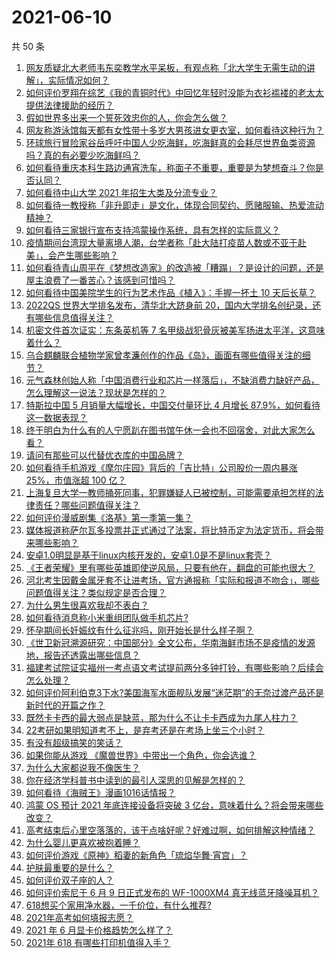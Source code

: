 # 2021-06-10

共 50 条

<!-- BEGIN -->
<!-- 最后更新时间 Thu Jun 10 2021 00:12:48 GMT+0800 (China Standard Time) -->

1. [网友质疑北大老师韦东奕教学水平呆板，有观点称「北大学生无需生动的讲解」，实际情况如何？](https://www.zhihu.com/question/463589084)
2. [如何评价罗翔在综艺《我的青铜时代》中回忆年轻时没能为衣衫褴褛的老太太提供法律援助的经历？](https://www.zhihu.com/question/464013828)
3. [假如世界多出来一个誓死效忠你的人，你会怎么做？](https://www.zhihu.com/question/462848357)
4. [网友称游泳馆每天都有女性带十多岁大男孩进女更衣室，如何看待这种行为？](https://www.zhihu.com/question/463887838)
5. [环球旅行冒险家谷岳呼吁中国人少吃海鲜，吃海鲜真的会耗尽世界鱼类资源吗？真的有必要少吃海鲜吗？](https://www.zhihu.com/question/463886399)
6. [如何看待重庆本科生路边通宵洗车，称面子不重要，重要是为梦想奋斗？你是否认同？](https://www.zhihu.com/question/463828183)
7. [如何看待中山大学 2021 年招生大类及分流专业？](https://www.zhihu.com/question/463925066)
8. [如何看待一教授称「非升即走」是文化，体现合同契约、愿赌服输、热爱流动精神？](https://www.zhihu.com/question/464057866)
9. [如何看待三家银行宣布支持鸿蒙操作系统，具有怎样的实际意义？](https://www.zhihu.com/question/463778303)
10. [疫情期间台湾现大量离境人潮，台学者称「赴大陆打疫苗人数或不亚于赴美」，会产生哪些影响？](https://www.zhihu.com/question/463915254)
11. [如何看待青山周平在《梦想改造家》的改造被「糟蹋」？是设计的问题，还是屋主浪费了一番苦心？该感到可惜吗？](https://www.zhihu.com/question/462730740)
12. [如何看待中国美院学生的行为艺术作品《植入》：手握一抔土 10
    天后长草？](https://www.zhihu.com/question/463307719)
13. [2022QS 世界大学排名发布，清华北大跻身前
    20，国内大学排名创纪录，还有哪些信息值得关注？](https://www.zhihu.com/question/463988313)
14. [机密文件首次证实：东条英机等 7
    名甲级战犯骨灰被美军扬进太平洋，这意味着什么？](https://www.zhihu.com/question/463707211)
15. [乌合麒麟联合植物学家曾孝濂创作的作品《岛》，画面有哪些值得关注的细节？](https://www.zhihu.com/question/463946010)
16. [元气森林创始人称「中国消费行业和芯片一样落后」，不缺消费力缺好产品，怎么理解这一说法？现状是怎样的？](https://www.zhihu.com/question/464022675)
17. [特斯拉中国 5 月销量大幅增长，中国交付量环比 4 月增长
    87.9%，如何看待这一数据表现？](https://www.zhihu.com/question/463536427)
18. [终于明白为什么有的人宁愿趴在图书馆午休一会也不回宿舍，对此大家怎么看？](https://www.zhihu.com/question/456455985)
19. [请问有那些可以代替优衣库的中国品牌？](https://www.zhihu.com/question/451270885)
20. [如何看待手机游戏《摩尔庄园》背后的「吉比特」公司股价一周内暴涨 25%，市值涨超 100
    亿？](https://www.zhihu.com/question/463704962)
21. [上海复旦大学一教师捅死同事，犯罪嫌疑人已被控制，可能需要承担怎样的法律责任？哪些问题值得关注？](https://www.zhihu.com/question/463773359)
22. [如何评价漫威剧集《洛基》第一季第一集？](https://www.zhihu.com/question/464034803)
23. [媒体报道称萨尔瓦多投票并正式通过了法案，将比特币定为法定货币，将会带来哪些影响？](https://www.zhihu.com/question/463566253)
24. [安卓1.0明显是基于linux内核开发的，安卓1.0是不是linux套壳？](https://www.zhihu.com/question/463995705)
25. [《王者荣耀》里有哪些英雄即使逆风局，只要有他在，翻盘的可能也很大？](https://www.zhihu.com/question/462971541)
26. [河北考生因戴金属牙套不让进考场，官方通报称「实际和报道不吻合」，哪些问题值得关注？类似规定是否合理？](https://www.zhihu.com/question/463806366)
27. [为什么男生很喜欢我却不表白？](https://www.zhihu.com/question/463798880)
28. [如何看待消息称小米重组团队做手机芯片?](https://www.zhihu.com/question/464043487)
29. [怀孕期间长妊娠纹有什么征兆吗，刚开始长是什么样子啊？](https://www.zhihu.com/question/309491806)
30. [《世卫新冠溯源研究：中国部分》全文公布，华南海鲜市场不是疫情的发源地，报告还透露出哪些信息？](https://www.zhihu.com/question/464006198)
31. [福建考试院证实福州一考点语文考试提前两分多钟打铃，有哪些影响？后续会怎么处理？](https://www.zhihu.com/question/463943012)
32. [如何评价阿利伯克3下水?美国海军水面舰队发展“迷茫期”的无奈过渡产品还是新时代的开篇之作？](https://www.zhihu.com/question/463924306)
33. [既然卡卡西的最大弱点是缺蓝，那为什么不让卡卡西成为九尾人柱力？](https://www.zhihu.com/question/459339714)
34. [22考研如果明知道考不上，是弃考还是在考场上坐三个小时？](https://www.zhihu.com/question/463857051)
35. [有没有超级搞笑的笑话？](https://www.zhihu.com/question/458404795)
36. [如果你能从游戏 《魔兽世界》中带出一个角色，你会选谁？](https://www.zhihu.com/question/462389624)
37. [为什么大家都说我不像医生？](https://www.zhihu.com/question/463550139)
38. [你在经济学科普书中读到的最引人深思的见解是怎样的？](https://www.zhihu.com/question/456001371)
39. [如何看待《海贼王》漫画1016话情报？](https://www.zhihu.com/question/464027691)
40. [鸿蒙 OS 预计 2021 年底连接设备将突破 3
    亿台，意味着什么？将会带来哪些改变？](https://www.zhihu.com/question/463834577)
41. [高考结束后心里空落落的，该干点啥好呢？好难过啊，如何排解这种情绪？](https://www.zhihu.com/question/463903480)
42. [为什么婴儿更喜欢被抱着睡？](https://www.zhihu.com/question/454465321)
43. [如何评价游戏《原神》稻妻的新角色「琉焰华舞·宵宫」？](https://www.zhihu.com/question/463720589)
44. [护肤最重要的是什么？](https://www.zhihu.com/question/428147299)
45. [如何评价双子座的人？](https://www.zhihu.com/question/386252037)
46. [如何评价索尼于 6 月 9 日正式发布的 WF-1000XM4
    真无线蓝牙降噪耳机？](https://www.zhihu.com/question/463984969)
47. [618想买个家用净水器，一千价位，有什么推荐?](https://www.zhihu.com/question/456644378)
48. [2021年高考如何填报志愿？](https://www.zhihu.com/question/457946106)
49. [2021 年 6 月显卡价格趋势怎么样了？](https://www.zhihu.com/question/462608710)
50. [2021年 618 有哪些打印机值得入手？](https://www.zhihu.com/question/457255518)

<!-- END -->
